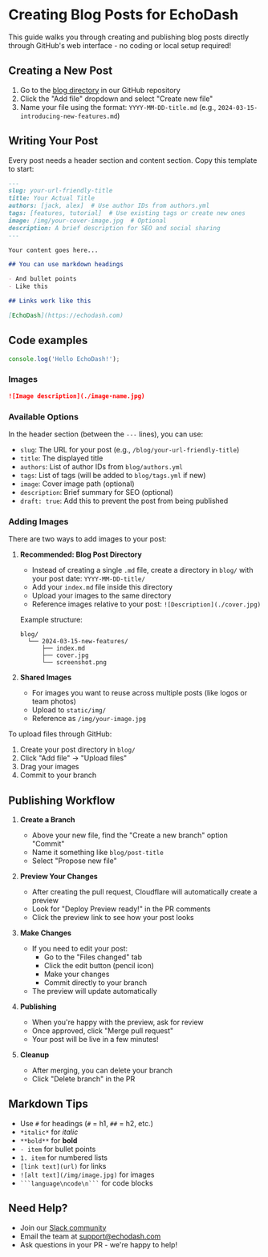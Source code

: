 # Creating Blog Posts for EchoDash

This guide walks you through creating and publishing blog posts directly through GitHub's web interface - no coding or local setup required!

## Creating a New Post

1. Go to the [blog directory](https://github.com/EchoDash/echodash-docs/tree/main/blog) in our GitHub repository
2. Click the "Add file" dropdown and select "Create new file"
3. Name your file using the format: `YYYY-MM-DD-title.md` (e.g., `2024-03-15-introducing-new-features.md`)

## Writing Your Post

Every post needs a header section and content section. Copy this template to start:

```markdown
---
slug: your-url-friendly-title
title: Your Actual Title
authors: [jack, alex]  # Use author IDs from authors.yml
tags: [features, tutorial]  # Use existing tags or create new ones
image: /img/your-cover-image.jpg  # Optional
description: A brief description for SEO and social sharing
---

Your content goes here...

## You can use markdown headings

- And bullet points
- Like this

## Links work like this

[EchoDash](https://echodash.com)
```

## Code examples

```js
console.log('Hello EchoDash!');
```

### Images
```markdown
![Image description](./image-name.jpg)
```

### Available Options

In the header section (between the `---` lines), you can use:

- `slug`: The URL for your post (e.g., `/blog/your-url-friendly-title`)
- `title`: The displayed title
- `authors`: List of author IDs from `blog/authors.yml`
- `tags`: List of tags (will be added to `blog/tags.yml` if new)
- `image`: Cover image path (optional)
- `description`: Brief summary for SEO (optional)
- `draft: true`: Add this to prevent the post from being published

### Adding Images

There are two ways to add images to your post:

1. **Recommended: Blog Post Directory**
   - Instead of creating a single `.md` file, create a directory in `blog/` with your post date: `YYYY-MM-DD-title/`
   - Add your `index.md` file inside this directory
   - Upload your images to the same directory
   - Reference images relative to your post: `![Description](./cover.jpg)`

   Example structure:
   ```
   blog/
     └── 2024-03-15-new-features/
         ├── index.md
         ├── cover.jpg
         └── screenshot.png
   ```

2. **Shared Images**
   - For images you want to reuse across multiple posts (like logos or team photos)
   - Upload to `static/img/`
   - Reference as `/img/your-image.jpg`

To upload files through GitHub:
1. Create your post directory in `blog/`
2. Click "Add file" → "Upload files"
3. Drag your images
4. Commit to your branch

## Publishing Workflow

1. **Create a Branch**
   - Above your new file, find the "Create a new branch" option "Commit"
   - Name it something like `blog/post-title`
   - Select "Propose new file"

2. **Preview Your Changes**
   - After creating the pull request, Cloudflare will automatically create a preview
   - Look for "Deploy Preview ready!" in the PR comments
   - Click the preview link to see how your post looks

3. **Make Changes**
   - If you need to edit your post:
     - Go to the "Files changed" tab
     - Click the edit button (pencil icon)
     - Make your changes
     - Commit directly to your branch
   - The preview will update automatically

4. **Publishing**
   - When you're happy with the preview, ask for review
   - Once approved, click "Merge pull request"
   - Your post will be live in a few minutes!

5. **Cleanup**
   - After merging, you can delete your branch
   - Click "Delete branch" in the PR

## Markdown Tips

- Use `#` for headings (`#` = h1, `##` = h2, etc.)
- `*italic*` for *italic*
- `**bold**` for **bold**
- `- item` for bullet points
- `1. item` for numbered lists
- `[link text](url)` for links
- `![alt text](/img/image.jpg)` for images
- ` ```language\ncode\n``` ` for code blocks

## Need Help?

- Join our [Slack community](https://echodash.slack.com)
- Email the team at support@echodash.com
- Ask questions in your PR - we're happy to help! 
